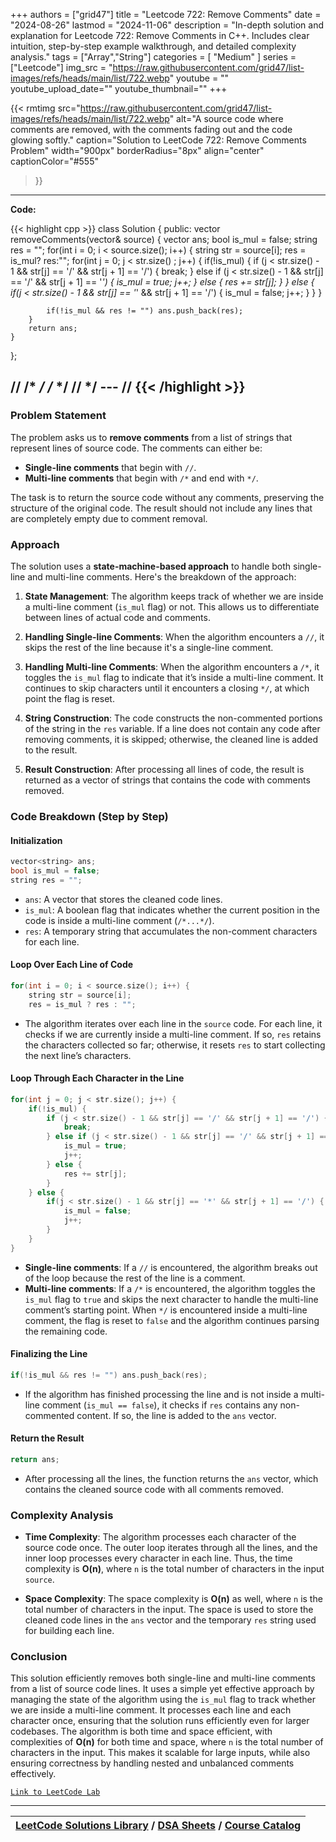 
+++
authors = ["grid47"]
title = "Leetcode 722: Remove Comments"
date = "2024-08-26"
lastmod = "2024-11-06"
description = "In-depth solution and explanation for Leetcode 722: Remove Comments in C++. Includes clear intuition, step-by-step example walkthrough, and detailed complexity analysis."
tags = ["Array","String"]
categories = [
    "Medium"
]
series = ["Leetcode"]
img_src = "https://raw.githubusercontent.com/grid47/list-images/refs/heads/main/list/722.webp"
youtube = ""
youtube_upload_date=""
youtube_thumbnail=""
+++


{{< rmtimg 
    src="https://raw.githubusercontent.com/grid47/list-images/refs/heads/main/list/722.webp" 
    alt="A source code where comments are removed, with the comments fading out and the code glowing softly."
    caption="Solution to LeetCode 722: Remove Comments Problem"
    width="900px"
    borderRadius="8px"
    align="center" 
    captionColor="#555"
>}}
---
**Code:**

{{< highlight cpp >}}
class Solution {
public:
    vector<string> removeComments(vector<string>& source) {
        vector<string> ans;
        bool is_mul = false;
        string res = "";
        for(int i = 0; i < source.size(); i++) {
            string str = source[i];
            res = is_mul? res:"";
            for(int j = 0; j < str.size() ; j++) {
                if(!is_mul) {
                    if (j < str.size() - 1 && str[j] == '/' && str[j + 1] == '/') {
                        break;
                    } else if (j < str.size() - 1 && str[j] == '/' && str[j + 1] == '*') {
                        is_mul = true;
                        j++;
                    } else {
                        res += str[j];
                    }
                } else {
                    if(j < str.size() - 1 && str[j] == '*' && str[j + 1] == '/') {
                        is_mul = false;
                        j++;
                    }
                }
            }

            if(!is_mul && res != "") ans.push_back(res);
        }
        return ans;
    }
};

//
/*
*/
/* */
// */ --- //
{{< /highlight >}}
---

### Problem Statement

The problem asks us to **remove comments** from a list of strings that represent lines of source code. The comments can either be:
- **Single-line comments** that begin with `//`.
- **Multi-line comments** that begin with `/*` and end with `*/`.

The task is to return the source code without any comments, preserving the structure of the original code. The result should not include any lines that are completely empty due to comment removal.

### Approach

The solution uses a **state-machine-based approach** to handle both single-line and multi-line comments. Here's the breakdown of the approach:

1. **State Management**: The algorithm keeps track of whether we are inside a multi-line comment (`is_mul` flag) or not. This allows us to differentiate between lines of actual code and comments.
  
2. **Handling Single-line Comments**: When the algorithm encounters a `//`, it skips the rest of the line because it's a single-line comment.

3. **Handling Multi-line Comments**: When the algorithm encounters a `/*`, it toggles the `is_mul` flag to indicate that it’s inside a multi-line comment. It continues to skip characters until it encounters a closing `*/`, at which point the flag is reset.

4. **String Construction**: The code constructs the non-commented portions of the string in the `res` variable. If a line does not contain any code after removing comments, it is skipped; otherwise, the cleaned line is added to the result.

5. **Result Construction**: After processing all lines of code, the result is returned as a vector of strings that contains the code with comments removed.

### Code Breakdown (Step by Step)

#### Initialization
```cpp
vector<string> ans;
bool is_mul = false;
string res = "";
```
- `ans`: A vector that stores the cleaned code lines.
- `is_mul`: A boolean flag that indicates whether the current position in the code is inside a multi-line comment (`/*...*/`).
- `res`: A temporary string that accumulates the non-comment characters for each line.

#### Loop Over Each Line of Code
```cpp
for(int i = 0; i < source.size(); i++) {
    string str = source[i];
    res = is_mul ? res : "";
```
- The algorithm iterates over each line in the `source` code. For each line, it checks if we are currently inside a multi-line comment. If so, `res` retains the characters collected so far; otherwise, it resets `res` to start collecting the next line’s characters.

#### Loop Through Each Character in the Line
```cpp
for(int j = 0; j < str.size(); j++) {
    if(!is_mul) {
        if (j < str.size() - 1 && str[j] == '/' && str[j + 1] == '/') {
            break;
        } else if (j < str.size() - 1 && str[j] == '/' && str[j + 1] == '*') {
            is_mul = true;
            j++;
        } else {
            res += str[j];
        }
    } else {
        if(j < str.size() - 1 && str[j] == '*' && str[j + 1] == '/') {
            is_mul = false;
            j++;
        }
    }
}
```
- **Single-line comments**: If a `//` is encountered, the algorithm breaks out of the loop because the rest of the line is a comment.
- **Multi-line comments**: If a `/*` is encountered, the algorithm toggles the `is_mul` flag to `true` and skips the next character to handle the multi-line comment’s starting point. When `*/` is encountered inside a multi-line comment, the flag is reset to `false` and the algorithm continues parsing the remaining code.

#### Finalizing the Line
```cpp
if(!is_mul && res != "") ans.push_back(res);
```
- If the algorithm has finished processing the line and is not inside a multi-line comment (`is_mul == false`), it checks if `res` contains any non-commented content. If so, the line is added to the `ans` vector.

#### Return the Result
```cpp
return ans;
```
- After processing all the lines, the function returns the `ans` vector, which contains the cleaned source code with all comments removed.

### Complexity Analysis

- **Time Complexity**: The algorithm processes each character of the source code once. The outer loop iterates through all the lines, and the inner loop processes every character in each line. Thus, the time complexity is **O(n)**, where `n` is the total number of characters in the input `source`.

- **Space Complexity**: The space complexity is **O(n)** as well, where `n` is the total number of characters in the input. The space is used to store the cleaned code lines in the `ans` vector and the temporary `res` string used for building each line.

### Conclusion

This solution efficiently removes both single-line and multi-line comments from a list of source code lines. It uses a simple yet effective approach by managing the state of the algorithm using the `is_mul` flag to track whether we are inside a multi-line comment. It processes each line and each character once, ensuring that the solution runs efficiently even for larger codebases. The algorithm is both time and space efficient, with complexities of **O(n)** for both time and space, where `n` is the total number of characters in the input. This makes it scalable for large inputs, while also ensuring correctness by handling nested and unbalanced comments effectively.

[`Link to LeetCode Lab`](https://leetcode.com/problems/remove-comments/description/)

---

| [LeetCode Solutions Library](https://grid47.xyz/leetcode/) / [DSA Sheets](https://grid47.xyz/sheets/) / [Course Catalog](https://grid47.xyz/courses/) |
| --- |
